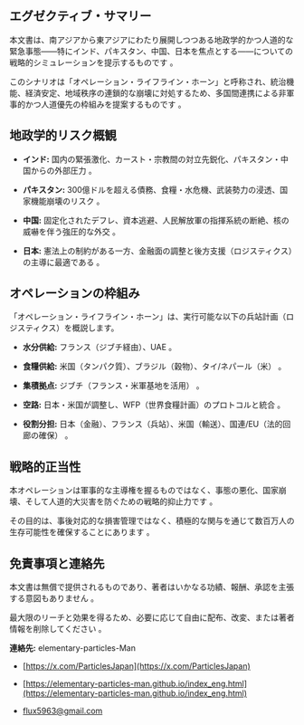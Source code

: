 ## エグゼクティブ・サマリー

本文書は、南アジアから東アジアにわたり展開しつつある地政学的かつ人道的な緊急事態――特にインド、パキスタン、中国、日本を焦点とする――についての戦略的シミュレーションを提示するものです 。

このシナリオは「オペレーション・ライフライン・ホーン」と呼称され、統治機能、経済安定、地域秩序の連鎖的な崩壊に対処するため、多国間連携による非軍事的かつ人道優先の枠組みを提案するものです 。

## 地政学的リスク概観

- **インド:** 国内の緊張激化、カースト・宗教間の対立先鋭化、パキスタン・中国からの外部圧力 。
    
- **パキスタン:** 300億ドルを超える債務、食糧・水危機、武装勢力の浸透、国家機能崩壊のリスク 。
    
- **中国:** 固定化されたデフレ、資本逃避、人民解放軍の指揮系統の断絶、核の威嚇を伴う強圧的な外交 。
    
- **日本:** 憲法上の制約がある一方、金融面の調整と後方支援（ロジスティクス）の主導に最適である 。
    

## オペレーションの枠組み

「オペレーション・ライフライン・ホーン」は、実行可能な以下の兵站計画（ロジスティクス）を概説します。

- **水分供給:** フランス（ジブチ経由）、UAE 。
    
- **食糧供給:** 米国（タンパク質）、ブラジル（穀物）、タイ/ネパール（米） 。
    
- **集積拠点:** ジブチ（フランス・米軍基地を活用） 。
    
- **空路:** 日本・米国が調整し、WFP（世界食糧計画）のプロトコルと統合 。
    
- **役割分担:** 日本（金融）、フランス（兵站）、米国（輸送）、国連/EU（法的回廊の確保） 。
    

## 戦略的正当性

本オペレーションは軍事的な主導権を握るものではなく、事態の悪化、国家崩壊、そして人道的大災害を防ぐための戦略的抑止力です 。

その目的は、事後対応的な損害管理ではなく、積極的な関与を通じて数百万人の生存可能性を確保することにあります 。

## 免責事項と連絡先

本文書は無償で提供されるものであり、著者はいかなる功績、報酬、承認を主張する意図もありません 。

最大限のリーチと効果を得るため、必要に応じて自由に配布、改変、または著者情報を削除してください 。

**連絡先:** elementary-particles-Man

- [https://x.com/ParticlesJapan](https://x.com/ParticlesJapan)
    
- [https://elementary-particles-man.github.io/index_eng.html](https://elementary-particles-man.github.io/index_eng.html)
    
- flux5963@gmail.com